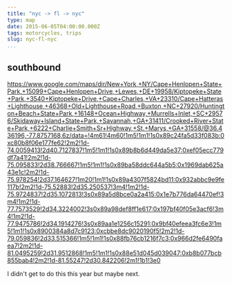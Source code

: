 ```yaml
---
title: "nyc -> fl -> nyc"
type: map
date: 2015-06-05T04:00:00.000Z
tags: motorcycles, trips
slug: nyc-fl-nyc
...
```


## southbound

https://www.google.com/maps/dir/New+York,+NY/Cape+Henlopen+State+Park,+15099+Cape+Henlopen+Drive,+Lewes,+DE+19958/Kiptopeke+State+Park,+3540+Kiptopeke+Drive,+Cape+Charles,+VA+23310/Cape+Hatteras+Lighthouse,+46368+Old+Lighthouse+Road,+Buxton,+NC+27920/Huntington+Beach+State+Park,+16148+Ocean+Highway,+Murrells+Inlet,+SC+29576/Skidaway+Island+State+Park,+Savannah,+GA+31411/Crooked+River+State+Park,+6222+Charlie+Smith+Sr+Highway,+St.+Marys,+GA+31558/@36.436196,-77.8757168,6z/data=!4m61!4m60!1m5!1m1!1s0x89c24fa5d33f083b:0xc80b8f06e177fe62!2m2!1d-74.0059413!2d40.7127837!1m5!1m1!1s0x89b8b6d449da5e37:0xef05ecc779df7a41!2m2!1d-75.095833!2d38.766667!1m5!1m1!1s0x89ba58ddc644a5b5:0x1969dab625a43e1c!2m2!1d-75.978254!2d37.164627!1m20!1m1!1s0x89a4307f5824bd11:0x932abbc9e9fe117b!2m2!1d-75.52883!2d35.250537!3m4!1m2!1d-75.9724837!2d35.1072813!3s0x89a5d8bce0a2a415:0x1e7b776da64470ef!3m4!1m2!1d-77.7573529!2d34.3224002!3s0x89a98def8ff1e617:0x197bf40f05e3acf6!3m4!1m2!1d-77.9475786!2d34.1914276!3s0x89aa1e1256c15291:0x9bf40efeea3fc6e3!1m5!1m1!1s0x8900384a8d7c9123:0xcbbe8dc9020190f5!2m2!1d-79.059836!2d33.515366!1m5!1m1!1s0x88fb76cb1216f7c3:0x966d2fe6490faea7!2m2!1d-81.0495259!2d31.9512868!1m5!1m1!1s0x88e51d045d039047:0xb8b077bcb855bab4!2m2!1d-81.55247!2d30.842206!2m1!1b1!3e0

I didn't get to do this this year but maybe next.
